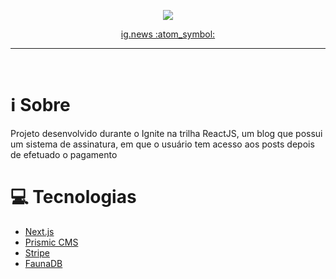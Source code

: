<p align="center">
    <img src="https://symbols.getvecta.com/stencil_94/21_react.bf708cd5d2.png">
<p align="center">
  <a href = "https://ignews-maur32.vercel.app/">
	ig.news :atom_symbol:
	</a>
<p>
<hr/>

<br>
</p>

# :information_source: Sobre 
Projeto desenvolvido durante o Ignite na trilha ReactJS, um blog que possui um sistema de assinatura, em que o usuário tem acesso aos posts depois de efetuado o pagamento <br>
# :computer: Tecnologias

- [Next.js](https://nextjs.org/)
- [Prismic CMS](https://prismic.io/)
- [Stripe](https://stripe.com/)
- [FaunaDB](https://fauna.com/)
